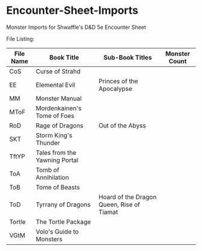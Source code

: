 # Encounter-Sheet-Imports
Monster Imports for Shwaffle's D&D 5e Encounter Sheet

File Listing:

| File Name | Book Title | Sub-Book Titles | Monster Count |
|-----------|------------|-----------------|---------------|
| CoS | Curse of Strahd |  |  |
| EE | Elemental Evil| Princes of the Apocalypse |  |
| MM | Monster Manual |  |  |
| MToF | Mordenkainen's Tome of Foes |  |  |
| RoD | Rage of Dragons | Out of the Abyss |  |
| SKT | Storm King's Thunder |  |  |
| TftYP | Tales from the Yawning Portal |  |  |
| ToA | Tomb of Annihilation |  |  |
| ToB | Tome of Beasts |  |  |
| ToD | Tyrrany of Dragons | Hoard of the Dragon Queen, Rise of Tiamat |  |
| Tortle | The Tortle Package |  |  |
| VGtM | Volo's Guide to Monsters |  |  |
